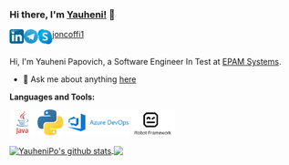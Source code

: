 ### Hi there, I'm [Yauheni!](https://yauhenipo.github.io) 👋

<a href="https://www.linkedin.com/in/e-popovich">
  <img align="left" alt="Evgeny Popovich | LinkedIn" width="25px" src="https://raw.githubusercontent.com/YauheniPo/YauheniPo/master/assets/Linkedin.svg" />
</a>
<a href="https://t.me/YauheniPo">
  <img align="left" alt="Yauheni Po | Telegram" width="25px" src="https://raw.githubusercontent.com/YauheniPo/YauheniPo/master/assets/Telegram_logo.svg" />
</a>
<a href="skype:joncoffi1?chat">
  <img align="left" alt="Yauheni Papovich | Skype" width="25px" src="https://raw.githubusercontent.com/YauheniPo/YauheniPo/master/assets/Skype_logo.svg" />
  joncoffi1
</a>

<br />
<br />

Hi, I'm Yauheni Papovich, a Software Engineer In Test at [EPAM Systems](https://github.com/epam).

- 💬 Ask me about anything [here](https://github.com/YauheniPo/YauheniPo/issues)

**Languages and Tools:**  

<code><img height="45" src="https://raw.githubusercontent.com/YauheniPo/YauheniPo/master/assets/java.svg"></code>
<code><img height="45" src="https://raw.githubusercontent.com/YauheniPo/YauheniPo/master/assets/python.svg"></code>
<code><img height="45" src="https://raw.githubusercontent.com/YauheniPo/YauheniPo/master/assets/azuredevops.svg"></code>
<code><img height="45" src="https://raw.githubusercontent.com/YauheniPo/YauheniPo/master/assets/robot-framework.png"></code>


<a href="https://github.com/YauheniPo">
  <img align="center" src="https://github-readme-stats.vercel.app/api?username=YauheniPo&show_icons=true&include_all_commits=true&theme=radical" alt="YauheniPo's github stats" />
</a>
<a href="https://github.com/YauheniPo">
  <img align="center" src="https://github-readme-stats.vercel.app/api/top-langs/?username=YauheniPo&layout=compact&theme=radical" />
</a>
<!--- 
<a href="https://github.com/YauheniPo/py_telegram_popot_bot">
  <img align="center" src="https://github-readme-stats.vercel.app/api/pin/?username=YauheniPo&repo=py_telegram_popot_bot&theme=radical" />
</a>
--->
